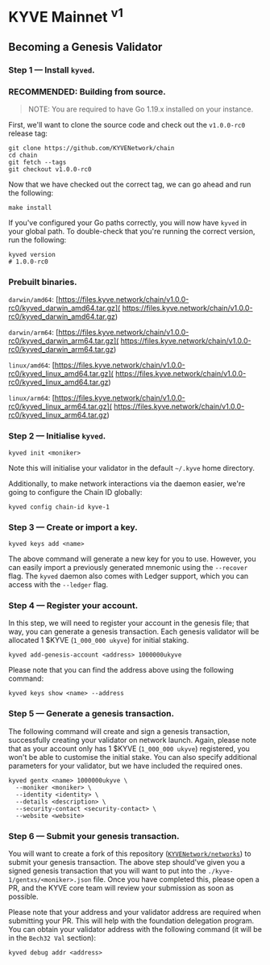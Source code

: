 # KYVE Mainnet <sup>v1</sup>

## Becoming a Genesis Validator

### Step 1 — Install `kyved`.

### RECOMMENDED: Building from source.

> NOTE: You are required to have Go 1.19.x installed on your instance.

First, we'll want to clone the source code and check out the `v1.0.0-rc0`
release tag:

```shell
git clone https://github.com/KYVENetwork/chain
cd chain
git fetch --tags
git checkout v1.0.0-rc0
```

Now that we have checked out the correct tag, we can go ahead and run the
following:

```shell
make install
```

If you've configured your Go paths correctly, you will now have `kyved` in your
global path. To double-check that you're running the correct version, run the
following:

```shell
kyved version
# 1.0.0-rc0
```

### Prebuilt binaries.

`darwin/amd64`: [https://files.kyve.network/chain/v1.0.0-rc0/kyved_darwin_amd64.tar.gz](
https://files.kyve.network/chain/v1.0.0-rc0/kyved_darwin_amd64.tar.gz)

`darwin/arm64`: [https://files.kyve.network/chain/v1.0.0-rc0/kyved_darwin_arm64.tar.gz](
https://files.kyve.network/chain/v1.0.0-rc0/kyved_darwin_arm64.tar.gz)

`linux/amd64`: [https://files.kyve.network/chain/v1.0.0-rc0/kyved_linux_amd64.tar.gz](
https://files.kyve.network/chain/v1.0.0-rc0/kyved_linux_amd64.tar.gz)

`linux/arm64`: [https://files.kyve.network/chain/v1.0.0-rc0/kyved_linux_arm64.tar.gz](
https://files.kyve.network/chain/v1.0.0-rc0/kyved_linux_arm64.tar.gz)

### Step 2 — Initialise `kyved`.

```shell
kyved init <moniker>
```

Note this will initialise your validator in the default `~/.kyve` home 
directory.

Additionally, to make network interactions via the daemon easier, we're going
to configure the Chain ID globally:

```shell
kyved config chain-id kyve-1
```

### Step 3 — Create or import a key.

```shell
kyved keys add <name>
```

The above command will generate a new key for you to use. However, you can
easily import a previously generated mnemonic using the `--recover` flag. The
`kyved` daemon also comes with Ledger support, which you can access with the
`--ledger` flag.

### Step 4 — Register your account.

In this step, we will need to register your account in the genesis file; that
way, you can generate a genesis transaction. Each genesis validator will be
allocated 1 $KYVE (`1_000_000 ukyve`) for initial staking.

```shell
kyved add-genesis-account <address> 1000000ukyve
```

Please note that you can find the address above using the following command:

```shell
kyved keys show <name> --address
```

### Step 5 — Generate a genesis transaction.

The following command will create and sign a genesis transaction, successfully
creating your validator on network launch. Again, please note that as your
account only has 1 $KYVE (`1_000_000 ukyve`) registered, you won't be able to
customise the initial stake. You can also specify additional parameters for
your validator, but we have included the required ones.

```shell
kyved gentx <name> 1000000ukyve \
  --moniker <moniker> \
  --identity <identity> \
  --details <description> \
  --security-contact <security-contact> \
  --website <website>
```

### Step 6 — Submit your genesis transaction.

You will want to create a fork of this repository
([`KYVENetwork/networks`](https://github.com/KYVENetwork/networks/fork)) to
submit your genesis transaction. The above step should've given you a signed
genesis transaction that you will want to put into the
`./kyve-1/gentxs/<moniker>.json` file. Once you have completed this, please
open a PR, and the KYVE core team will review your submission as soon as
possible.

Please note that your address and your validator address are required when
submitting your PR. This will help with the foundation delegation program. You
can obtain your validator address with the following command (it will be in the
`Bech32 Val` section):

```shell
kyved debug addr <address>
```
